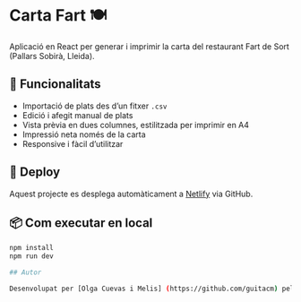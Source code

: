 # Carta Fart 🍽️

Aplicació en React per generar i imprimir la carta del restaurant Fart de Sort (Pallars Sobirà, Lleida).

## 🔧 Funcionalitats

- Importació de plats des d’un fitxer `.csv`
- Edició i afegit manual de plats
- Vista prèvia en dues columnes, estilitzada per imprimir en A4
- Impressió neta només de la carta
- Responsive i fàcil d’utilitzar

## 🚀 Deploy

Aquest projecte es desplega automàticament a [Netlify](https://netlify.com) via GitHub.

## 📦 Com executar en local

```bash
npm install
npm run dev

## Autor

Desenvolupat per [Olga Cuevas i Melis] (https://github.com/guitacm) pel restaurant Fart de Sort.
